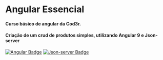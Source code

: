 # Angular Essencial 
#### Curso básico de angular da Cod3r.
#### Criação de um crud de produtos simples, utilizando Angular 9 e Json-server

[![Angular Badge](https://img.shields.io/badge/angular-Version__9-%23E23237?style=plastic&logo=Angular&link=https://angular.io/)](https://angular.io/)
[![Json-server Badge](https://img.shields.io/badge/json--server-Version%200.16.3-%23000000?style=plastic&logo=Json&link=https://www.npmjs.com/package/json-server)](https://www.npmjs.com/package/json-server)
